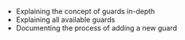 - Explaining the concept of guards in-depth
- Explaining all available guards
- Documenting the process of adding a new guard
